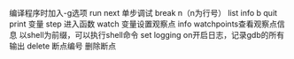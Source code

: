 编译程序时加入-g选项
run
next 单步调试
break n（n为行号）
list
info b
quit
print 变量
step 进入函数
watch 变量设置观察点
info watchpoints查看观察点信息
以shell为前缀，可以执行shell命令
set logging on开启日志，记录gdb的所有输出
delete 断点编号 删除断点